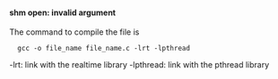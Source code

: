 #### shm open: invalid argument 
 The command to compile the file is 

```
  gcc -o file_name file_name.c -lrt -lpthread
```

-lrt: link with the realtime library
-lpthread: link with the pthread library

